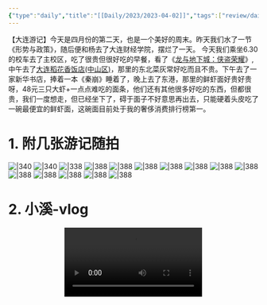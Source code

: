 ```yaml
---
{"type":"daily","title":"[[Daily/2023/2023-04-02]]","tags":["review/daily"],"author":"codertoro","establish":"2023-04-02T00:00:00","location":"辽宁大连","weather":"晴","dg-publish":true,"permalink":"/daily/2023/2023-04-02/","dgPassFrontmatter":true,"noteIcon":"","created":"2025-02-23T17:22:12.928+08:00","updated":"2025-03-03T22:07:34.201+08:00"}
---
```



【大连游记】今天是四月份的第二天，也是一个美好的周末。昨天我们水了一节《形势与政策》，随后便和杨去了大连财经学院，摆烂了一天。
今天我们乘坐6.30的校车去了主校区，吃了很贵但很好吃的早餐，看了《[龙与地下城：侠盗荣耀](https://movie.douban.com/subject/26584673/)》,中午去了[大连稻花香饭店(中山区)](https://map.baidu.com/poi/%E7%A8%BB%E8%8A%B1%E9%A6%99%E9%A5%AD%E9%A6%86/@13542537.049930373,4682727.282232596,16.75z?uid=5864c28a46c95bc8ad31e53b&info_merge=1&isBizPoi=false&ugc_type=3&ugc_ver=1&device_ratio=2&compat=1&pcevaname=pc4.1&querytype=detailConInfo&da_src=shareurl)，那里的东北菜灰常好吃而且不贵。下午去了一家新华书店，捧着一本《秦崩》睡着了，晚上去了东港，那里的鲜虾面好贵好贵呀，48元三只大虾+一点点难吃的面条，他们还有其他很多好吃的东西，但都很贵，我们一度想走，但已经坐下了，碍于面子不好意思再出去，只能硬着头皮吃了一碗最便宜的鲜虾面，这碗面目前处于我的奢侈消费排行榜第一。

# 1. 附几张游记随拍
![|340](https://img.codertoro.top/Bucket/img/daily/2023/04/10-20230402-%E4%B8%AD%E5%B1%B1%E5%8C%BA-%E9%BE%99%E4%B8%8E%E5%9C%B0%E4%B8%8B%E5%9F%8E-%E4%B8%9C%E5%8C%97%E8%8F%9C-%E4%B8%9C%E6%B8%AF4691680445779_.pic_hd.jpg)
![|340](https://img.codertoro.top/Bucket/img/daily/2023/04/11-20230402-%E4%B8%AD%E5%B1%B1%E5%8C%BA-%E9%BE%99%E4%B8%8E%E5%9C%B0%E4%B8%8B%E5%9F%8E-%E4%B8%9C%E5%8C%97%E8%8F%9C-%E4%B8%9C%E6%B8%AF4701680445783_.pic_hd.jpg)
![|338](https://img.codertoro.top/Bucket/img/daily/2023/04/12-20230402-%E4%B8%AD%E5%B1%B1%E5%8C%BA-%E9%BE%99%E4%B8%8E%E5%9C%B0%E4%B8%8B%E5%9F%8E-%E4%B8%9C%E5%8C%97%E8%8F%9C-%E4%B8%9C%E6%B8%AF4711680445785_.pic_hd.jpg)
![|388](https://img.codertoro.top/Bucket/img/daily/2023/04/13-20230402-中山区-龙与地下城-东北菜-东港4721680445787_.pic_hd.jpg)
![|388](https://img.codertoro.top/Bucket/img/daily/2023/04/14-20230402-中山区-龙与地下城-东北菜-东港4731680445789_.pic_hd.jpg)
![|388](https://img.codertoro.top/Bucket/img/daily/2023/04/15-20230402-中山区-龙与地下城-东北菜-东港4741680445791_.pic_hd.jpg)
![|388](https://img.codertoro.top/Bucket/img/daily/2023/04/16-20230402-中山区-龙与地下城-东北菜-东港WechatIMG1476.jpeg)
![|388](https://img.codertoro.top/Bucket/img/daily/2023/04/2-20230402-中山区-龙与地下城-东北菜-东港4611680445752_.pic_hd.jpg)
![|388](https://img.codertoro.top/Bucket/img/daily/2023/04/3-20230402-中山区-龙与地下城-东北菜-东港4621680445756_.pic_hd.jpg)
![|388](https://img.codertoro.top/Bucket/img/daily/2023/04/4-20230402-中山区-龙与地下城-东北菜-东港4631680445757_.pic_hd.jpg)
![|388](https://img.codertoro.top/Bucket/img/daily/2023/04/5-20230402-中山区-龙与地下城-东北菜-东港4641680445762_.pic_hd.jpg)
![|388](https://img.codertoro.top/Bucket/img/daily/2023/04/6-20230402-中山区-龙与地下城-东北菜-东港4651680445767_.pic_hd.jpg)
![|388](https://img.codertoro.top/Bucket/img/daily/2023/04/7-20230402-中山区-龙与地下城-东北菜-东港4661680445769_.pic_hd.jpg)
![|388](https://img.codertoro.top/Bucket/img/daily/2023/04/8-20230402-中山区-龙与地下城-东北菜-东港4671680445772_.pic_hd.jpg)
![|388](https://img.codertoro.top/Bucket/img/daily/2023/04/9-20230402-中山区-龙与地下城-东北菜-东港4681680445775_.pic_hd.jpg)

# 2. 小溪-vlog 
<video style="width: 55%; max-width: 600px; height: auto; display: block; margin: auto;" controls playsinline>
  <source src="https://img.codertoro.top/Bucket/img/daily/2023/04/1-20230402-中山区-龙与地下城-东北菜-东港475_1680445834.mp4">
</video>
